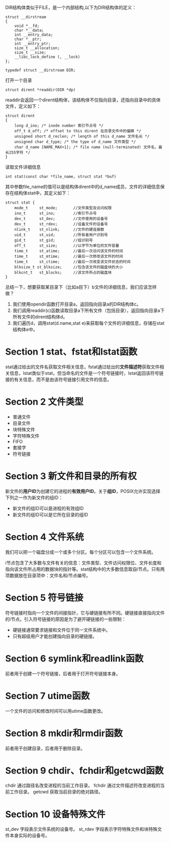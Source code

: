 DIR结构体类似于FILE，是一个内部结构,以下为DIR结构体的定义：

```
struct __dirstream   
{   
    void *__fd;    
    char *__data;    
    int __entry_data;    
    char *__ptr;    
    int __entry_ptr;    
    size_t __allocation;    
    size_t __size;    
    __libc_lock_define (, __lock)    
};   
  
typedef struct __dirstream DIR;  
```

打开一个目录

```
struct dirent *readdir(DIR *dp)
```

readdir会返回一个dirent结构体，该结构体不仅指向目录，还指向目录中的具体文件，定义如下：

```
struct dirent   
{   
    long d_ino; /* inode number 索引节点号 */  
    off_t d_off; /* offset to this dirent 在目录文件中的偏移 */  
    unsigned short d_reclen; /* length of this d_name 文件名长 */  
    unsigned char d_type; /* the type of d_name 文件类型 */  
    char d_name [NAME_MAX+1]; /* file name (null-terminated) 文件名，最长255字符 */  
} 
```

读取文件详细信息

```
int stat(const char *file_name, struct stat *buf)
```

其中参数file_name的值可以是结构体dirent中的d_name成员，文件的详细信息保存在结构体stat中，其定义如下：

```
struct stat {   
	mode_t     st_mode;       //文件类型及访问权限   
	ino_t      st_ino;        //索引节点号   
	dev_t      st_dev;        //文件使用的设备号   
	dev_t      st_rdev;       //设备文件的设备号   
	nlink_t    st_nlink;      //文件的硬连接数   
	uid_t      st_uid;        //所有者用户识别号   
	gid_t      st_gid;        //组识别号   
	off_t      st_size;       //以字节为单位的文件容量   
	time_t     st_atime;      //最后一次访问该文件的时间   
	time_t     st_mtime;      //最后一次修改该文件的时间   
	time_t     st_ctime;      //最后一次改变该文件状态的时间   
	blksize_t st_blksize;     //包含该文件的磁盘块的大小   
	blkcnt_t   st_blocks;     //该文件所占的磁盘块   
}  
```

总结一下，想要获取某目录下（比如a目下）b文件的详细信息，我们应该怎样做？

1. 我们使用opendir函数打开目录a，返回指向目录a的DIR结构体c。
2. 我们调用readdir(c)函数读取目录a下所有文件（包括目录），返回指向目录a下所有文件的dirent结构体d。
3. 我们遍历d，调用stat(d.name,stat e)来获取每个文件的详细信息，存储在stat结构体e中。

# Section 1 stat、fstat和lstat函数

stat通过给出的文件名获取文件相关信息，fstat通过给出的**文件描述符**获取文件相关信息，lstat类似于stat，但当命名的文件是一个符号链接时，lstat返回该符号链接的有关信息，而不是由该符号链接引用文件的信息。

# Section 2 文件类型

- 普通文件
- 目录文件
- 块特殊文件
- 字符特殊文件
- FIFO
- 套接字
- 符号链接

# Section 3 新文件和目录的所有权

新文件的**用户ID**为创建它的进程的**有效用户ID**。关于**组ID**，POSIX允许实现选择下列之一作为新文件的组ID：

- 新文件的组ID可以是进程的有效组ID
- 新文件的组ID可以是它所在目录的组ID

# Section 4 文件系统

我们可以把一个磁盘分成一个或多个分区。每个分区可以包含一个文件系统。

i节点包含了大多数与文件有关的信息：文件类型、文件访问权限位、文件长度和指向该文件所占用的数据块的指针等。stat结构中的大多数信息取自i节点。只有两项数据放在目录项中：文件名和i节点编号。

# Section 5 符号链接

符号链接时指向一个文件的间接指针，它与硬链接有所不同。硬链接直接指向文件的i节点。引入符号链接的原因是为了避开硬链接的一些限制：

- 硬链接通常要求链接和文件位于同一文件系统中。
- 只有超级用户才能创建指向目录的硬链接。

# Section 6 symlink和readlink函数

前者用于创建一个符号链接，后者用于打开符号链接本身。

# Section 7 utime函数

一个文件的访问和修改时间可以用utime函数更改。

# Section 8 mkdir和rmdir函数

前者用于创建目录，后者用于删除目录。

# Section 9 chdir、fchdir和getcwd函数

chdir 通过路径名改变进程的当前工作目录。
fchdir 通过文件描述符改变进程的当前工作目录。
getcwd 获取当前目录的绝对路径。

# Section 10 设备特殊文件

st_dev 字段表示文件系统的设备号。
st_rdev 字段表示字符特殊文件和块特殊文件本身实际的设备号。
